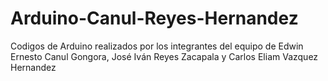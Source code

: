 # Arduino-Canul-Reyes-Hernandez
Codigos de Arduino realizados por los integrantes del equipo de Edwin Ernesto Canul Gongora, José Iván Reyes Zacapala y Carlos Eliam Vazquez Hernandez
